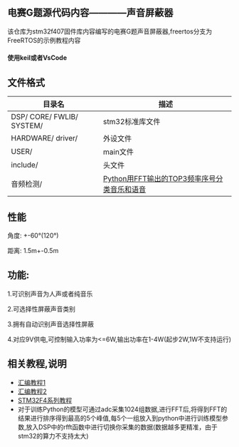 ## 电赛G题源代码内容————声音屏蔽器

该仓库为stm32f407固件库内容编写的电赛G题声音屏蔽器,freertos分支为FreeRTOS的示例教程内容

#### 使用keil或者VsCode

## 文件格式
| 目录名                 | 描述                     |
|-----------------------|--------------------------|
| DSP/ CORE/ FWLIB/ SYSTEM/                 | stm32标准库文件                       |
| HARDWARE/ driver/              | 外设文件                            |
| USER/          | main文件                 |
| include/                 | 头文件                          |
| 音频检测/        | [Python用FFT输出的TOP3频率序号分类音乐和语音](./音频检测/Readme.md)  |

## 性能
角度: +-60°(120°)

距离: 1.5m+-0.5m

## 功能:
  1.可识别声音为人声或者纯音乐
  
  2.可选择性屏蔽声音类别
  
  3.拥有自动识别声音选择性屏蔽
  
  4.对应9V供电,可控制输入功率为<=6W,输出功率在1-4W(起步2W,1W不支持运行)

## 相关教程,说明
- [汇编教程1](https://dosasm.github.io/docs/notes-njupt/%E6%B1%87%E7%BC%96%E8%AF%AD%E8%A8%80%E6%8C%87%E4%BB%A4%E9%9B%86)
- [汇编教程2](https://www.w3cschool.cn/assembly/assembly-stack.html)
- [STM32F4系列教程](https://dengjin.blog.csdn.net/article/details/108050011)
- 对于训练Python的模型可通过adc采集1024组数据,进行FFT后,将得到FFT的结果进行排序得到最高的5个峰值,每5个一组放入到python中进行训练模型参数,放入DSP中的rfft函数中进行切换你采集的数据(数据越多更精准，由于stm32的算力不支持太大)
